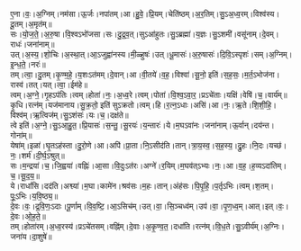 

  
ए॒ना।वः॒।अ॒ग्निम्।नम॑सा।ऊ॒र्जः।नपा॑तम्।आ।हु॒वे॒।प्रि॒यम्।चेति॑ष्ठम्।अ॒र॒तिम्।सु॒ऽअ॒ध्व॒रम्।विश्व॑स्य।दू॒तम्।अ॒मृत॑म्॥  
सः।यो॒ज॒ते॒।अ॒रु॒षा।वि॒श्वऽभो॑जसा।सः।दु॒द्र॒व॒त्।सुऽआ॑हुतः।सु॒ऽब्रह्मा॑।य॒ज्ञः।सु॒ऽशमी॑।वसू॑नाम्।दे॒वम्।राधः॑।जना॑नाम्॥  
उत्।अ॒स्य॒।शो॒चिः।अ॒स्था॒त्।आ॒ऽजुह्वा॑नस्य।मी॒ळ्हुषः॑।उत्।धू॒मासः॑।अ॒रु॒षासः॑।दि॒वि॒ऽस्पृशः॑।सम्।अ॒ग्निम्।इ॒न्ध॒ते॒।नरः॑॥  
तम्।त्वा॒।दु॒तम्।कृ॒ण्म॒हे॒।य॒शःऽत॑मम्।दे॒वान्।आ।वी॒तये॑।व॒ह॒।विश्वा॑।सू॒नो॒ इति॑।स॒ह॒सः॒।म॒र्त॒ऽभोज॑ना।रास्व॑।तत्।यत्।त्वा॒।ईम॑हे॥  
त्वम्।अ॒ग्ने॒।गृ॒हऽप॑तिः।त्वम्।होता॑।नः॒।अ॒ध्व॒रे।त्वम्।पोता॑।वि॒श्व॒ऽवा॒र॒।प्रऽचे॑ताः।यक्षि॑।वेषि॑।च॒।वार्य॑म्॥  
कृ॒धि।रत्न॑म्।यज॑मानाय।सु॒क्र॒तो॒ इति॑ सुऽक्रतो।त्वम्।हि।र॒त्न॒ऽधाः।असि॑।आ।नः॒।ऋ॒ते।शि॒शी॒हि॒।विश्व॑म्।ऋ॒त्विज॑म्।सु॒ऽशंसः॑।यः।च॒।दक्ष॑ते॥  
त्वे इति॑।अ॒ग्ने॒।सु॒ऽआ॒हु॒त॒।प्रि॒यासः॑।स॒न्तु॒।सू॒रयः॑।य॒न्तारः॑।ये।म॒घऽवा॑नः।जना॑नाम्।ऊ॒र्वान्।दय॑न्त।गोना॑म्॥  
येषा॑म्।इळा॑।घृ॒तऽह॑स्ता।दु॒रो॒णे।आ।अपि॑।प्रा॒ता।नि॒ऽसीद॑ति।तान्।त्रा॒य॒स्व॒।स॒ह॒स्य॒।द्रु॒हः।नि॒दः।यच्छ॑।नः॒।शर्म॑।दी॒र्घ॒ऽश्रुत्॥  
सः।म॒न्द्रया॑।च॒।जि॒ह्वया॑।वह्निः॑।आ॒सा।वि॒दुःऽत॑रः।अग्ने॑।र॒यिम्।म॒घव॑त्ऽभ्यः।नः॒।आ।व॒ह॒।ह॒व्यऽदा॑तिम्।च॒।सू॒द॒य॒॥  
ये।राधां॑सि।दद॑ति।अश्व्या॑।म॒घा।कामे॑न।श्रव॑सः।म॒हः।तान्।अंह॑सः।पि॒पृ॒हि॒।प॒र्तृऽभिः।त्वम्।श॒तम्।पूः॒ऽभिः।य॒वि॒ष्ठ्य॒॥  
दे॒वः।वः॒।द्र॒वि॒णः॒ऽदाः।पू॒र्णाम्।वि॒व॒ष्टि॒।आ॒ऽसिच॑म्।उत्।वा॒।सि॒ञ्चध्व॑म्।उप॑।वा॒।पृ॒ण॒ध्व॒म्।आत्।इत्।वः॒।दे॒वः।ओ॒ह॒ते॒॥  
तम्।होता॑रम्।अ॒ध्व॒रस्य॑।प्रऽचे॑तसम्।वह्नि॑म्।दे॒वाः।अ॒कृ॒ण्व॒त॒।दधा॑ति।रत्न॑म्।वि॒ध॒ते।सु॒ऽवीर्य॑म्।अ॒ग्निः।जना॑य।दा॒शुषे॑॥  
